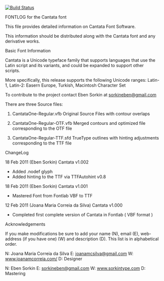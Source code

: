 [![Build Status](https://travis-ci.org/fontdirectory/cantataone.svg?branch=master)](https://travis-ci.org/fontdirectory/cantataone)

FONTLOG for the Cantata font

This file provides detailed information on Cantata Font Software. 

This information should be distributed along with the Cantata font 
and any derivative works.

Basic Font Information

Cantata is a Unicode typeface family that supports languages that use 
the Latin script and its variants, and could be expanded to support 
other scripts.

More specifically, this release supports the following Unicode ranges: 
Latin-1, Latin-2: Easern Europe, Turkish, Macintosh Character Set

To contribute to the project contact Eben Sorkin at sorkineben@gmail.com

There are three Source files:

1. CantataOne-Regular.vfb Original Source Files with 
   contour overlaps

2. CantataOne-Regular-OTF.vfb Merged contours and 
   optimized file corresponding to the OTF file

3. CantataOne-Regular-TTF.sfd TrueType outlines with 
   hinting adjustments corresponding to the TTF file

ChangeLog

18 Feb 2011 (Eben Sorkin) Cantata v1.002
- Added .nodef glyph
- Added hinting to the TTF via TTFAutohint v0.8

18 Feb 2011 (Eben Sorkin) Cantata v1.001
- Mastered Font from Fontlab VBF to TTF

12 Feb 2011 (Joana Maria Correia da Silva) Cantata v1.000
- Completed first complete version of Cantata in Fontlab ( VBF format )

Acknowledgements

If you make modifications be sure to add your name (N), email (E), web-address
(if you have one) (W) and description (D). This list is in alphabetical order.

N: Joana Maria Correia da Silva
E: joanamcsilva@gmail.com
W: www.joanamcorreia.com/
D: Designer

N: Eben Sorkin
E: sorkineben@gmail.com
W: www.sorkintype.com
D: Mastering
